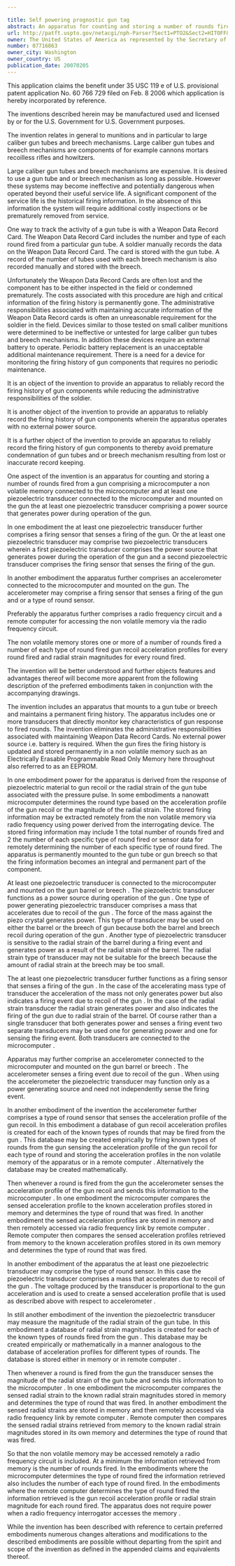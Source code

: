 ```yaml
---

title: Self powering prognostic gun tag
abstract: An apparatus for counting and storing a number of rounds fired from a gun includes a microcomputer; a non-volatile memory connected to the microcomputer; and at least one piezoelectric transducer connected to the microcomputer and mounted on the gun, the at least one piezoelectric transducer comprising a power source that generates power during operation of the gun. The piezoelectric transducer may also sense the firing of the gun.
url: http://patft.uspto.gov/netacgi/nph-Parser?Sect1=PTO2&Sect2=HITOFF&p=1&u=%2Fnetahtml%2FPTO%2Fsearch-adv.htm&r=1&f=G&l=50&d=PALL&S1=07716863&OS=07716863&RS=07716863
owner: The United States of America as represented by the Secretary of the Army
number: 07716863
owner_city: Washington
owner_country: US
publication_date: 20070205
---
```

This application claims the benefit under 35 USC 119 e of U.S. provisional patent application No. 60 766 729 filed on Feb. 8 2006 which application is hereby incorporated by reference.

The inventions described herein may be manufactured used and licensed by or for the U.S. Government for U.S. Government purposes.

The invention relates in general to munitions and in particular to large caliber gun tubes and breech mechanisms. Large caliber gun tubes and breech mechanisms are components of for example cannons mortars recoilless rifles and howitzers.

Large caliber gun tubes and breech mechanisms are expensive. It is desired to use a gun tube and or breech mechanism as long as possible. However these systems may become ineffective and potentially dangerous when operated beyond their useful service life. A significant component of the service life is the historical firing information. In the absence of this information the system will require additional costly inspections or be prematurely removed from service.

One way to track the activity of a gun tube is with a Weapon Data Record Card. The Weapon Data Record Card includes the number and type of each round fired from a particular gun tube. A soldier manually records the data on the Weapon Data Record Card. The card is stored with the gun tube. A record of the number of tubes used with each breech mechanism is also recorded manually and stored with the breech.

Unfortunately the Weapon Data Record Cards are often lost and the component has to be either inspected in the field or condemned prematurely. The costs associated with this procedure are high and critical information of the firing history is permanently gone. The administrative responsibilities associated with maintaining accurate information of the Weapon Data Record cards is often an unreasonable requirement for the soldier in the field. Devices similar to those tested on small caliber munitions were determined to be ineffective or untested for large caliber gun tubes and breech mechanisms. In addition these devices require an external battery to operate. Periodic battery replacement is an unacceptable additional maintenance requirement. There is a need for a device for monitoring the firing history of gun components that requires no periodic maintenance.

It is an object of the invention to provide an apparatus to reliably record the firing history of gun components while reducing the administrative responsibilities of the soldier.

It is another object of the invention to provide an apparatus to reliably record the firing history of gun components wherein the apparatus operates with no external power source.

It is a further object of the invention to provide an apparatus to reliably record the firing history of gun components to thereby avoid premature condemnation of gun tubes and or breech mechanism resulting from lost or inaccurate record keeping.

One aspect of the invention is an apparatus for counting and storing a number of rounds fired from a gun comprising a microcomputer a non volatile memory connected to the microcomputer and at least one piezoelectric transducer connected to the microcomputer and mounted on the gun the at least one piezoelectric transducer comprising a power source that generates power during operation of the gun.

In one embodiment the at least one piezoelectric transducer further comprises a firing sensor that senses a firing of the gun. Or the at least one piezoelectric transducer may comprise two piezoelectric transducers wherein a first piezoelectric transducer comprises the power source that generates power during the operation of the gun and a second piezoelectric transducer comprises the firing sensor that senses the firing of the gun.

In another embodiment the apparatus further comprises an accelerometer connected to the microcomputer and mounted on the gun. The accelerometer may comprise a firing sensor that senses a firing of the gun and or a type of round sensor.

Preferably the apparatus further comprises a radio frequency circuit and a remote computer for accessing the non volatile memory via the radio frequency circuit.

The non volatile memory stores one or more of a number of rounds fired a number of each type of round fired gun recoil acceleration profiles for every round fired and radial strain magnitudes for every round fired.

The invention will be better understood and further objects features and advantages thereof will become more apparent from the following description of the preferred embodiments taken in conjunction with the accompanying drawings.

The invention includes an apparatus that mounts to a gun tube or breech and maintains a permanent firing history. The apparatus includes one or more transducers that directly monitor key characteristics of gun response to fired rounds. The invention eliminates the administrative responsibilities associated with maintaining Weapon Data Record Cards. No external power source i.e. battery is required. When the gun fires the firing history is updated and stored permanently in a non volatile memory such as an Electrically Erasable Programmable Read Only Memory here throughout also referred to as an EEPROM.

In one embodiment power for the apparatus is derived from the response of piezoelectric material to gun recoil or the radial strain of the gun tube associated with the pressure pulse. In some embodiments a nanowatt microcomputer determines the round type based on the acceleration profile of the gun recoil or the magnitude of the radial strain. The stored firing information may be extracted remotely from the non volatile memory via radio frequency using power derived from the interrogating device. The stored firing information may include 1 the total number of rounds fired and 2 the number of each specific type of round fired or sensor data for remotely determining the number of each specific type of round fired. The apparatus is permanently mounted to the gun tube or gun breech so that the firing information becomes an integral and permanent part of the component.

At least one piezoelectric transducer is connected to the microcomputer and mounted on the gun barrel or breech . The piezoelectric transducer functions as a power source during operation of the gun . One type of power generating piezoelectric transducer comprises a mass that accelerates due to recoil of the gun . The force of the mass against the piezo crystal generates power. This type of transducer may be used on either the barrel or the breech of gun because both the barrel and breech recoil during operation of the gun . Another type of piezoelectric transducer is sensitive to the radial strain of the barrel during a firing event and generates power as a result of the radial strain of the barrel. The radial strain type of transducer may not be suitable for the breech because the amount of radial strain at the breech may be too small.

The at least one piezoelectric transducer further functions as a firing sensor that senses a firing of the gun . In the case of the accelerating mass type of transducer the acceleration of the mass not only generates power but also indicates a firing event due to recoil of the gun . In the case of the radial strain transducer the radial strain generates power and also indicates the firing of the gun due to radial strain of the barrel. Of course rather than a single transducer that both generates power and senses a firing event two separate transducers may be used one for generating power and one for sensing the firing event. Both transducers are connected to the microcomputer .

Apparatus may further comprise an accelerometer connected to the microcomputer and mounted on the gun barrel or breech . The accelerometer senses a firing event due to recoil of the gun . When using the accelerometer the piezoelectric transducer may function only as a power generating source and need not independently sense the firing event.

In another embodiment of the invention the accelerometer further comprises a type of round sensor that senses the acceleration profile of the gun recoil. In this embodiment a database of gun recoil acceleration profiles is created for each of the known types of rounds that may be fired from the gun . This database may be created empirically by firing known types of rounds from the gun sensing the acceleration profile of the gun recoil for each type of round and storing the acceleration profiles in the non volatile memory of the apparatus or in a remote computer . Alternatively the database may be created mathematically.

Then whenever a round is fired from the gun the accelerometer senses the acceleration profile of the gun recoil and sends this information to the microcomputer . In one embodiment the microcomputer compares the sensed acceleration profile to the known acceleration profiles stored in memory and determines the type of round that was fired. In another embodiment the sensed acceleration profiles are stored in memory and then remotely accessed via radio frequency link by remote computer . Remote computer then compares the sensed acceleration profiles retrieved from memory to the known acceleration profiles stored in its own memory and determines the type of round that was fired.

In another embodiment of the apparatus the at least one piezoelectric transducer may comprise the type of round sensor. In this case the piezoelectric transducer comprises a mass that accelerates due to recoil of the gun . The voltage produced by the transducer is proportional to the gun acceleration and is used to create a sensed acceleration profile that is used as described above with respect to accelerometer .

In still another embodiment of the invention the piezoelectric transducer may measure the magnitude of the radial strain of the gun tube. In this embodiment a database of radial strain magnitudes is created for each of the known types of rounds fired from the gun . This database may be created empirically or mathematically in a manner analogous to the database of acceleration profiles for different types of rounds. The database is stored either in memory or in remote computer .

Then whenever a round is fired from the gun the transducer senses the magnitude of the radial strain of the gun tube and sends this information to the microcomputer . In one embodiment the microcomputer compares the sensed radial strain to the known radial strain magnitudes stored in memory and determines the type of round that was fired. In another embodiment the sensed radial strains are stored in memory and then remotely accessed via radio frequency link by remote computer . Remote computer then compares the sensed radial strains retrieved from memory to the known radial strain magnitudes stored in its own memory and determines the type of round that was fired.

So that the non volatile memory may be accessed remotely a radio frequency circuit is included. At a minimum the information retrieved from memory is the number of rounds fired. In the embodiments where the microcomputer determines the type of round fired the information retrieved also includes the number of each type of round fired. In the embodiments where the remote computer determines the type of round fired the information retrieved is the gun recoil acceleration profile or radial strain magnitude for each round fired. The apparatus does not require power when a radio frequency interrogator accesses the memory .

While the invention has been described with reference to certain preferred embodiments numerous changes alterations and modifications to the described embodiments are possible without departing from the spirit and scope of the invention as defined in the appended claims and equivalents thereof.

